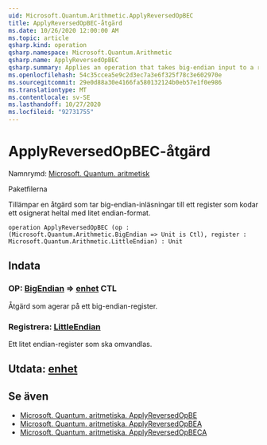 ```yaml
---
uid: Microsoft.Quantum.Arithmetic.ApplyReversedOpBEC
title: ApplyReversedOpBEC-åtgärd
ms.date: 10/26/2020 12:00:00 AM
ms.topic: article
qsharp.kind: operation
qsharp.namespace: Microsoft.Quantum.Arithmetic
qsharp.name: ApplyReversedOpBEC
qsharp.summary: Applies an operation that takes big-endian input to a register encoding an unsigned integer using little-endian format.
ms.openlocfilehash: 54c35ccea5e9c2d3ec7a3e6f325f78c3e602970e
ms.sourcegitcommit: 29e0d88a30e4166fa580132124b0eb57e1f0e986
ms.translationtype: MT
ms.contentlocale: sv-SE
ms.lasthandoff: 10/27/2020
ms.locfileid: "92731755"
---
```

# <a name="applyreversedopbec-operation"></a>ApplyReversedOpBEC-åtgärd

Namnrymd: [Microsoft. Quantum. aritmetisk](xref:Microsoft.Quantum.Arithmetic)

Paketfilerna [](https://nuget.org/packages/)


Tillämpar en åtgärd som tar big-endian-inläsningar till ett register som kodar ett osignerat heltal med litet endian-format.

```qsharp
operation ApplyReversedOpBEC (op : (Microsoft.Quantum.Arithmetic.BigEndian => Unit is Ctl), register : Microsoft.Quantum.Arithmetic.LittleEndian) : Unit
```


## <a name="input"></a>Indata

### <a name="op--bigendian--unit-ctl"></a>OP: [BigEndian](xref:Microsoft.Quantum.Arithmetic.BigEndian) => [enhet](xref:microsoft.quantum.lang-ref.unit) CTL

Åtgärd som agerar på ett big-endian-register.


### <a name="register--littleendian"></a>Registrera: [LittleEndian](xref:Microsoft.Quantum.Arithmetic.LittleEndian)

Ett litet endian-register som ska omvandlas.



## <a name="output--unit"></a>Utdata: [enhet](xref:microsoft.quantum.lang-ref.unit)



## <a name="see-also"></a>Se även

- [Microsoft. Quantum. aritmetiska. ApplyReversedOpBE](xref:Microsoft.Quantum.Arithmetic.ApplyReversedOpBE)
- [Microsoft. Quantum. aritmetiska. ApplyReversedOpBEA](xref:Microsoft.Quantum.Arithmetic.ApplyReversedOpBEA)
- [Microsoft. Quantum. aritmetiska. ApplyReversedOpBECA](xref:Microsoft.Quantum.Arithmetic.ApplyReversedOpBECA)